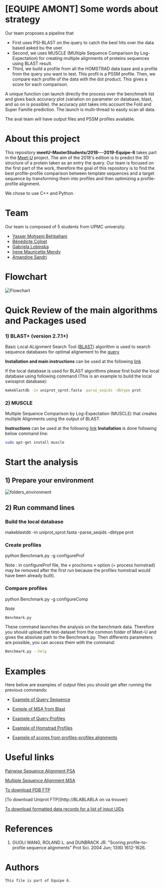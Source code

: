 # [EQUIPE AMONT] Some words about strategy

Our team proposes a pipeline that 
- First uses PSI-BLAST on the query to catch the best hits over the data based asked bu the user.
- Second, we uses MUSCLE (MUltiple Sequence Comparison by Log- Expectation) for creating multiple alignments of proteins sequences using BLAST result.
- Third, we build a profile from all the HOMSTRAD data base and a profile from the query you want to test. This profil is a PSSM profile. Then, we compare each profile of the data with the dot product. This gives a score for each comparison.

A unique function can launch directly the process over the benchmark list and gives back accuracy plot (variation on parameter on database, blast, and so on is possible). the accuracy plot takes into account the Fold and Super Famille prediction. The launch is multi-thread to easily scan all data.

The aval team will have output files and PSSM profiles available.



# About this project

This repository **meetU-MasterStudents/2018---2019-Equipe-6** takes part in the [Meet-U](http://www.meet-u.org/) project. The aim of the 2018's edition is to predict the 3D structure of a protein taken as an entry the query. Our team is focused on the first part of the work, therefore the goal of this repository is to find the best profile-profile comparison between template sequences and a target sequence by transforming them into profiles and then optimizing a profile-profile alignment.

We chose to use C++ and Python.

# Team

Our team is composed of 5 students from UPMC university. 

- [Yasser Mohseni Behbahani](https://github.com/yassermb)
- [Bénédicte Colnet](https://github.com/BenedicteColnet)
- [Gabriela Lobinska](https://github.com/gabriela3001)
- [Irene Mauricette Mendy](https://github.com/reinamauricette) 
- [Amandine Sandri](https://github.com/amandinesandri) 

# Flowchart

![Flowchart](https://docs.google.com/drawings/d/1QtJI3bWGgn3PLK5nTrLXih2F6LsaX6BcbD77oNbhQek/export/png)

# Quick Review of the main algorithms and Packages used

### 1) BLAST+ (version 2.7.1+)
Basic Local ALignment Search Tool ([BLAST](https://en.wikipedia.org/wiki/BLAST)) algorithm is used to search sequence databases for optimal alignement to the [query](https://github.com/meetU-MasterStudents/2018---2019-Equipe-6/blob/master/query.fasta)

**Installation and main instructions** can be used at the following [link](https://www.ncbi.nlm.nih.gov/books/NBK52640/)

If the local database is used for BLAST algorithms please first build the local database using following command (This is an example to build the local swissprot database):
```bash
makeblastdb -in uniprot_sprot.fasta -parse_seqids -dbtype prot
```

### 2) MUSCLE
Multiple Sequence Comparison by Log-Expectation (MUSCLE) that creates multiple Alignments using the output of BLAST.

**Instructions** can be used at the following [link](https://petrov.stanford.edu/software/src/muscle3.6/muscle3.6.html)
**Installation** is done following below command line:

```bash
sudo apt-get install muscle
```

# Start the analysis

## 1) Prepare your environment 

![folders_environment](https://user-images.githubusercontent.com/43165921/50207903-24322f80-0370-11e9-84d1-f7a496a86d11.png)

## 2) Run command lines

### Build the local database

makeblastdb -in uniprot_sprot.fasta -parse_seqids -dbtype prot

### Create profiles

python Benchmark.py -g configureProf

Note : in configureProf file, the « prochoms » option (= process homstrad) may be removed after the first run because the profiles homstrad would have been already built).

### Compare profiles

python Benchmark.py -g configureComp

*Note*
```bash
Benchmark.py
```
These command launches the analysis on the benchmark data. Therefore you should upload the test-dataset from the common folder of Meet-U and gives the absolute path to the Benchmark.py.
Then differents parameters are possible, you can access them with the command:
```bash
Benchmark.py --help
```



# Examples

Here below are examples of output files you should get after running the previous commands:
- [Example of Query Sequence](https://github.com/meetU-MasterStudents/2018---2019-Equipe-6/edit/master/Example/Query.?)

- [Exmple of MSA from Blast](https://github.com/meetU-MasterStudents/2018---2019-Equipe-6/edit/master/Example/MSA.blast_out.?)

- [Example of Query Profiles](https://github.com/meetU-MasterStudents/2018---2019-Equipe-6/edit/master/Example/query.aamtx.?)

- [Example of Homstrad Profiles](https://github.com/meetU-MasterStudents/2018---2019-Equipe-6/edit/master/Example/template.aamtx.?)

- [Example of scores from profiles-profiles alignments](https://github.com/meetU-MasterStudents/2018---2019-Equipe-6/edit/master/Example/score.foldrec.?)


# Useful links 

[Pairwise Sequence Alignment PSA](https://www.ebi.ac.uk/Tools/psa/)

[Multiple Sequence Alignment MSA](https://www.ebi.ac.uk/Tools/msa/clustalo/)

[To download PDB FTP](http://www.wwpdb.org/download/downloads)

[To download Uniprot FTP](http://BLABLABLA on va trouver)

[To download formatted data records for a list of input UIDs](https://www.ncbi.nlm.nih.gov/books/NBK25499/#chapter4.EFetch)

# References

 1. GUOLI WANG, ROLAND L. and DUNBRACK JR. "Scoring profile-to-profile sequence alignments" Prot Sci. 2004 Jun; 13(6) 1612-1626.
  

# Authors
```
This file is part of Equipe 6.

```
